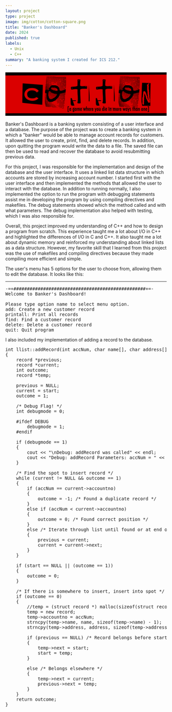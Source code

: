 ```yaml
---
layout: project
type: project
image: img/cotton/cotton-square.png
title: "Banker's Dashboard"
date: 2024
published: true
labels:
  - Unix
  - C++
summary: "A banking system I created for ICS 212."
---
```


<img class="img-fluid" src="../img/cotton/cotton-header.png">

Banker's Dashboard is a banking system consisting of a user interface and a database. The purpose of the project was to create a banking system in which a "banker" would be able to manage account records for customers. It allowed the user to create, print, find, and delete records. In addition, upon quitting the program would write the data to a file. The saved file can then be used to read and recover the database to avoid resubmitting previous data. 

For this project, I was responsible for the implementation and design of the database and the user interface. It uses a linked list data structure in which accounts are stored by increasing account number. I started first with the user interface and then implemented the methods that allowed the user to interact with the database. In addition to running normally, I also implemented the option to run the program with debugging statements assist me in developing the program by using compiling directives and makefiles. The debug statements showed which the method called and with what parameters. The debug implementation also helped with testing, which I was also responsible for. 

Overall, this project improved my understanding of C++ and how to design a program from scratch. This experience taught me a lot about I/O in C++ and highlighted the differences of I/O in C and C++. It also taught me a lot about dynamic memory and reinforced my understanding about linked lists as a data structure. However, my favorite skill that I learned from this project was the use of makefiles and compiling directives because they made compiling more efficient and simple.

The user's menu has 5 options for the user to choose from, allowing them to edit the database. It looks like this: 

<hr>

<pre>
-=+#################################################+=-
Welcome to Banker's Dashboard! 

Please type option name to select menu option.
add: Create a new customer record
printall: Print all records
find: Find a customer record
delete: Delete a customer record
quit: Quit program
</pre>

I also included my implementation of adding a record to the database.

<pre>
int llist::addRecord(int accNum, char name[], char address[])
{   
    record *previous;
    record *current;
    int outcome;
    record *temp;
    
    previous = NULL;
    current = start;
    outcome = 1;
    
    /* Debug Flag! */
    int debugmode = 0;
   
    #ifdef DEBUG
        debugmode = 1;
    #endif
    
    if (debugmode == 1)
    {   
        cout << "\nDebug: addRecord was called" << endl; 
        cout << "Debug: addRecord Parameters: accNum = " << accNum << ", name = " << name << ", address = " << address << "\n\n";
    }
    
    /* Find the spot to insert record */ 
    while (current != NULL && outcome == 1)
    {   
        if (accNum == current->accountno)
        {   
            outcome = -1; /* Found a duplicate record */
        }
        else if (accNum < current->accountno)
        {   
            outcome = 0; /* Found correct position */
        }
        else /* Iterate through list until found or at end of list */
        {   
            previous = current;
            current = current->next;
        }
    }
    
    if (start == NULL || (outcome == 1))
    {   
        outcome = 0;
    }
    
    /* If there is somewhere to insert, insert into spot */
    if (outcome == 0)
    {   
        //temp = (struct record *) malloc(sizeof(struct record));
        temp = new record;
        temp->accountno = accNum; 
        strncpy(temp->name, name, sizeof(temp->name) - 1);
        strncpy(temp->address, address, sizeof(temp->address) - 1);
        
        if (previous == NULL) /* Record belongs before start  */
        {   
            temp->next = start;
            start = temp;
        }
        
        else /* Belongs elsewhere */
        {   
            temp->next = current;
            previous->next = temp;
        }
    }
    return outcome;
}
</pre>
